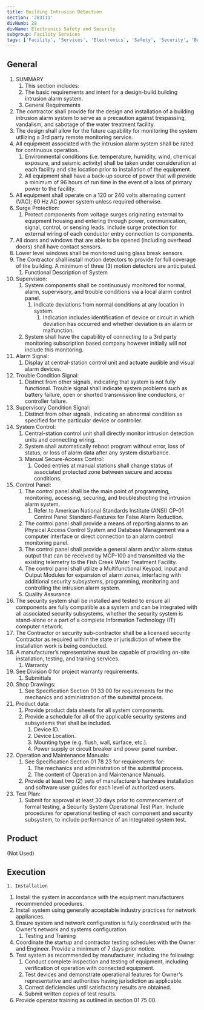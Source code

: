 ```yaml
---
title: Building Intrusion Detection
section: '283111'
divNumb: 28
divName: Electronics Safety and Security
subgroup: Facility Services
tags: ['Facility', 'Services', 'Electronics', 'Safety', 'Security', 'Building', 'Intrusion', 'Detection']
---
```


## General

1. SUMMARY
   1. This section includes:
	1. The basic requirements and intent for a design-build building intrusion alarm system.
	2. General Requirements
2. The contractor shall provide for the design and installation of a building intrusion alarm system to serve as a precaution against trespassing, vandalism, and sabotage of the water treatment facility.
3. The design shall allow for the future capability for monitoring the system utilizing a 3rd party remote monitoring service.
4. All equipment associated with the intrusion alarm system shall be rated for continuous operation.
	1. Environmental conditions (i.e. temperature, humidity, wind, chemical exposure, and seismic activity) shall be taken under consideration at each facility and site location prior to installation of the equipment.
	2. All equipment shall have a back-up source of power that will provide a minimum of 96 hours of run time in the event of a loss of primary power to the facility.
5. All equipment shall operate on a 120 or 240 volts alternating current (VAC); 60 Hz AC power system unless required otherwise.
6. Surge Protection:
	1. Protect components from voltage surges originating external to equipment housing and entering through power, communication, signal, control, or sensing leads. Include surge protection for external wiring of each conductor entry connection to components.
7. All doors and windows that are able to be opened (including overhead doors) shall have contact sensors.
8. Lower level windows shall be monitored using glass break sensors.
9. The Contractor shall install motion detectors to provide for full coverage of the building. A minimum of three (3) motion detectors are anticipated.
	1. Functional Description of System
10. Supervision:
	1. System components shall be continuously monitored for normal, alarm, supervisory, and trouble conditions via a local alarm control panel.
		1. Indicate deviations from normal conditions at any location in system.
			1. Indication includes identification of device or circuit in which deviation has occurred and whether deviation is an alarm or malfunction.
	2. System shall have the capability of connecting to a 3rd party monitoring subscription based company however initially will not include this monitoring.
11. Alarm Signal:
	1. Display at central-station control unit and actuate audible and visual alarm devices.
12. Trouble Condition Signal:
	1. Distinct from other signals, indicating that system is not fully functional. Trouble signal shall indicate system problems such as battery failure, open or shorted transmission line conductors, or controller failure.
13. Supervisory Condition Signal:
	1. Distinct from other signals, indicating an abnormal condition as specified for the particular device or controller.
14. System Control:
	1. Central-station control unit shall directly monitor intrusion detection units and connecting wiring.
	2. System shall automatically reboot program without error, loss of status, or loss of alarm data after any system disturbance.
	3. Manual Secure-Access Control:
		1. Coded entries at manual stations shall change status of associated protected zone between secure and access conditions.
15. Control Panel:
	1. The control panel shall be the main point of programming, monitoring, accessing, securing, and troubleshooting the intrusion alarm system.
		1. Refer to American National Standards Institute (ANSI) CP-01 Control Panel Standard-Features for False Alarm Reduction.
	2. The control panel shall provide a means of reporting alarms to an Physical Access Control System and Database Management via a computer interface or direct connection to an alarm control monitoring panel.
	3. The control panel shall provide a general alarm and/or alarm status output that can be received by MCP-100 and transmitted via the existing telemetry to the Fish Creek Water Treatment Facility.
	4. The control panel shall utilize a Multifunctional Keypad, Input and Output Modules for expansion of alarm zones, interfacing with additional security subsystems, programming, monitoring and controlling the intrusion alarm system.
	5. Quality Assurance
16. The security system shall be installed and tested to ensure all components are fully compatible as a system and can be integrated with all associated security subsystems, whether the security system is stand-alone or a part of a complete Information Technology (IT) computer network.
17. The Contractor or security sub-contractor shall be a licensed security Contractor as required within the state or jurisdiction of where the installation work is being conducted.
18. A manufacturer’s representative must be capable of providing on-site installation, testing, and training services.
	1. Warranty
19. See Division 0 for project warranty requirements.
	1. Submittals
20. Shop Drawings:
	1. See Specification Section 01 33 00 for requirements for the mechanics and administration of the submittal process.
21. Product data:
	1. Provide product data sheets for all system components.
	2. Provide a schedule for all of the applicable security systems and subsystems that shall be included.
		1. Device ID.
		2. Device Location.
		3. Mounting type (e.g. flush, wall, surface, etc.).
		4. Power supply or circuit breaker and power panel number.
22. Operation and Maintenance Manuals:
	1. See Specification Section 01 78 23 for requirements for:
		1. The mechanics and administration of the submittal process.
		2. The content of Operation and Maintenance Manuals.
	2. Provide at least two (2) sets of manufacturer’s hardware installation and software user guides for each level of authorized users.
23. Test Plan:
	1. Submit for approval at least 30 days prior to commencement of formal testing, a Security System Operational Test Plan. Include procedures for operational testing of each component and security subsystem, to include performance of an integrated system test.

## Product 

 (Not Used)


## Execution


	1. Installation
   1. Install the system in accordance with the equipment manufacturers recommended procedures.
2. Install system using generally acceptable industry practices for network appliances.
3. Ensure system and network configuration is fully coordinated with the Owner’s network and systems configuration.
	1. Testing and Training
4. Coordinate the startup and contractor testing schedules with the Owner and Engineer. Provide a minimum of 7 days prior notice.
5. Test system as recommended by manufacturer, including the following:
	1. Conduct complete inspection and testing of equipment, including verification of operation with connected equipment.
	2. Test devices and demonstrate operational features for Owner's representative and authorities having jurisdiction as applicable.
	3. Correct deficiencies until satisfactory results are obtained.
	4. Submit written copies of test results.
6. Provide operator training as outlined in section 01 75 00.

